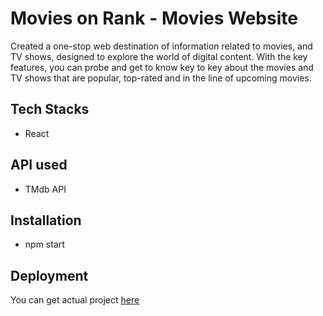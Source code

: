 
# Movies on Rank - Movies Website

 Created a one-stop web destination of information related to movies, and TV shows, designed to explore the world of digital content.
 With the key features, you can probe and get to know key to key about the movies and TV shows that are popular, top-rated and in the line of upcoming movies.

 
## Tech Stacks

* React

## API used

* TMdb API

## Installation

* npm start
## Deployment

You can get actual project [here](https://clinquant-kataifi-8a86f8.netlify.app)
